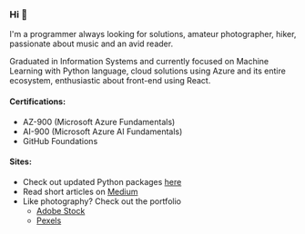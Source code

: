 ### Hi 👋

I'm a programmer always looking for solutions, amateur photographer, hiker, passionate about music and an avid reader.

Graduated in Information Systems and currently focused on Machine Learning with Python language, cloud solutions using Azure and its entire ecosystem, enthusiastic about front-end using React.

#### Certifications:

- AZ-900 (Microsoft Azure Fundamentals)
- AI-900 (Microsoft Azure AI Fundamentals)
- GitHub Foundations

#### Sites:

- Check out updated Python packages [here](https://pythonpackages.dev/)
- Read short articles on [Medium](https://medium.com/@marcostuliobr)
- Like photography? Check out the portfolio
  - [Adobe Stock](https://stock.adobe.com/pt/contributor/206477701/Marcos%20Dultra)
  - [Pexels](https://www.pexels.com/@mtcd/highlights/)
